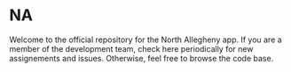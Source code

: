 # NA
Welcome to the official repository for the North Allegheny app. If you are a member of the development team, check here periodically for new assignements and issues. Otherwise, feel free to browse the code base.
